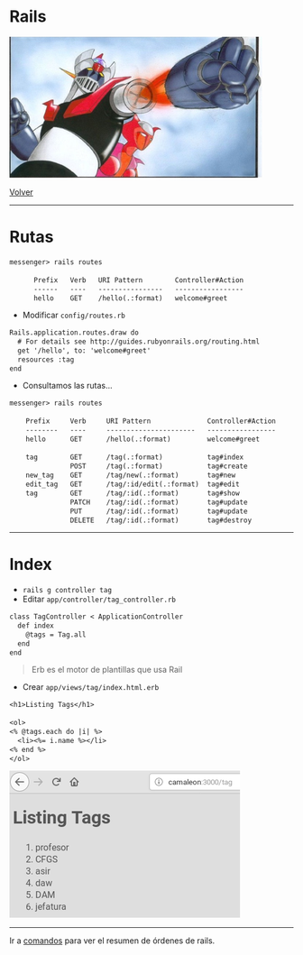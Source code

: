 
# Rails

![](images/super-brazo.png)

[Volver](README.md)

---

# Rutas

```
messenger> rails routes

      Prefix   Verb   URI Pattern        Controller#Action
      ------   ----   ----------------   -----------------
      hello    GET    /hello(.:format)   welcome#greet

```
* Modificar `config/routes.rb`
```
Rails.application.routes.draw do
  # For details see http://guides.rubyonrails.org/routing.html
  get '/hello', to: 'welcome#greet'
  resources :tag
end
```
* Consultamos las rutas...
```
messenger> rails routes

    Prefix     Verb     URI Pattern              Controller#Action
    --------   ----     ----------------------   -----------------
    hello      GET      /hello(.:format)         welcome#greet

    tag        GET      /tag(.:format)           tag#index         
               POST     /tag(.:format)           tag#create
    new_tag    GET      /tag/new(.:format)       tag#new
    edit_tag   GET      /tag/:id/edit(.:format)  tag#edit
    tag        GET      /tag/:id(.:format)       tag#show
               PATCH    /tag/:id(.:format)       tag#update
               PUT      /tag/:id(.:format)       tag#update  
               DELETE   /tag/:id(.:format)       tag#destroy
```

---

# Index

* `rails g controller tag`
* Editar `app/controller/tag_controller.rb`
```
class TagController < ApplicationController
  def index
    @tags = Tag.all
  end
end
```

> Erb es el motor de plantillas que usa Rail

* Crear `app/views/tag/index.html.erb`
```
<h1>Listing Tags</h1>

<ol>
<% @tags.each do |i| %>
  <li><%= i.name %></li>
<% end %>
</ol>
```

![](images/08-tag.png)

---

Ir a [comandos](99-commands.md) para ver el resumen de órdenes de rails.
